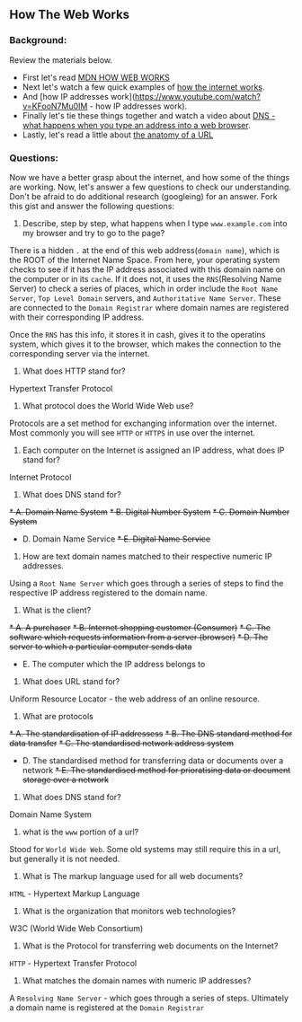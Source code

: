 ## How The Web Works

### Background:

Review the materials below.

* First let's read [MDN HOW WEB WORKS](https://developer.mozilla.org/en-US/Learn/Common_questions/How_does_the_Internet_work)
* Next let's watch a few quick examples of [how the internet works](https://www.youtube.com/watch?v=7_LPdttKXPc).
* And [how IP addresses work](https://www.youtube.com/watch?v=KFooN7Mu0IM   - how IP addresses work).
* Finally let's tie these things together and watch a video about [DNS - what happens when you type an address into a web browser](https://www.youtube.com/watch?v=72snZctFFtA).
* Lastly, let's read a little about [the anatomy of a URL](https://doepud.co.uk/blog/anatomy-of-a-url)

### Questions:

Now we have a better grasp about the internet, and how some of the things are working. Now, let's answer a few questions to check our understanding. Don't be afraid to do additional research (googleing) for an answer. Fork this gist and answer the following questions:

1. Describe, step by step, what happens when I type `www.example.com` into my browser and try to go to the page?
 
 There is a hidden `.` at the end of this web address(`domain name`), which is the ROOT of the Internet Name Space.
 From here, your operating system checks to see if it has the IP address associated with this domain name on the computer or  in its `cache`. If it does not, it uses the `RNS`(Resolving Name Server) to check a series of places, which in order include the `Root Name Server`, `Top Level Domain` servers, and `Authoritative Name Server`. These are connected to the `Domain Registrar` where domain names are registered with their corresponding IP address. 
 
 Once the `RNS` has this info, it stores it in cash, gives it to the operatins system, which gives it to the browser, which makes the connection to the corresponding server via the internet.

1.  What does HTTP stand for?

 Hypertext Transfer Protocol

1. 	What protocol does the World Wide Web use?

 Protocols are a set method for exchanging information over the internet. Most commonly you will see `HTTP` or `HTTPS` in use over the internet.

1. 	Each computer on the Internet is assigned an IP address, what does IP stand for?

 Internet Protocol

1. 	What does DNS stand for?

  ~~* A. Domain Name System~~
  ~~* B. Digital Number System~~
  ~~* C. Domain Number System~~
  * D. Domain Name Service
  ~~* E. Digital Name Service~~
  
1. 	How are text domain names matched to their respective numeric IP addresses.

 Using a `Root Name Server` which goes through a series of steps to find the respective IP address registered to the domain name.

1. 	What is the client?

  ~~* A. A purchaser~~
  ~~* B. Internet shopping customer (Consumer)~~
  ~~* C. The software which requests information from a server (browser)~~
  ~~* D. The server to which a particular computer sends data~~
  * E. The computer which the IP address belongs to
  
1. 	What does URL stand for?

 Uniform Resource Locator - the web address of an online resource.

1. 	What are protocols

 ~~* A. The standardisation of IP addressess~~
 ~~* B. The DNS standard method for data transfer~~
 ~~* C.	The standardised network address system~~
 * D.	The standardised method for transferring data or documents over a network
 ~~* E.	The standardised method for prioratising data or document storage over a network~~
 
1. What does DNS stand for?

 Domain Name System

1. what is the `www` portion of a url?

 Stood for `World Wide Web`. Some old systems may still require this in a url, but generally it is not needed.

1. What is The markup language used for all web documents?

 `HTML` - Hypertext Markup Language

1. What is the organization that monitors web technologies?

  W3C (World Wide Web Consortium)

1. What is the Protocol for transferring web documents on the Internet?

 `HTTP` - Hypertext Transfer Protocol

1. What matches the domain names with numeric IP addresses?

 A `Resolving Name Server` - which goes through a series of steps. Ultimately a domain name is registered at the `Domain Registrar`




